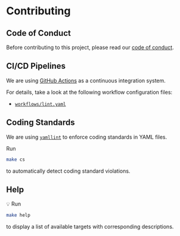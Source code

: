 # Contributing

## Code of Conduct

Before contributing to this project, please read our [code of conduct](.github/CODE_OF_CONDUCT.md).

## CI/CD Pipelines

We are using [GitHub Actions](https://github.com/features/actions) as a continuous integration system.

For details, take a look at the following workflow configuration files:

- [`workflows/lint.yaml`](workflows/lint.yaml)

## Coding Standards

We are using [`yamllint`](https://github.com/adrienverge/yamllint) to enforce coding standards in YAML files.

Run

```sh
make cs
```

to automatically detect coding standard violations.

## Help

:bulb: Run

```sh
make help
```

to display a list of available targets with corresponding descriptions.
